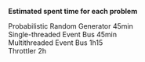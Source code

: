 <B>Estimated spent time for each problem</B><br />

Probabilistic Random Generator	45min<br />
Single-threaded Event Bus	45min<br />
Multithreaded Event Bus	1h15<br />
Throttler	2h<br />